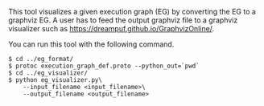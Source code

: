 This tool visualizes a given execution graph (EG) by converting the EG to a graphviz EG.
A user has to feed the output graphviz file to a graphviz visualizer such as https://dreampuf.github.io/GraphvizOnline/.

You can run this tool with the following command.
```
$ cd ../eg_format/
$ protoc execution_graph_def.proto --python_out=`pwd`
$ cd ../eg_visualizer/
$ python eg_visualizer.py\
    --input_filename <input_filename>\
    --output_filename <output_filename>
```

